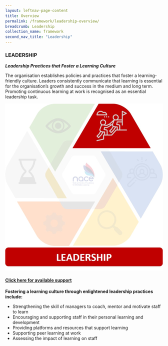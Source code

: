 ```yaml
---
layout: leftnav-page-content
title: Overview
permalink: /framework/leadership-overview/
breadcrumb: Leadership
collection_name: framework
second_nav_title: "Leadership"
---
```



### **LEADERSHIP**
***Leadership Practices that Foster a Learning Culture***

The organisation establishes policies and practices that foster a learning-friendly culture. Leaders consistently communicate that learning is essential for the organisation’s growth and success in the medium and long term. 
Promoting continuous learning at work is recognised as an essential leadership task.

<div class="row">
    <div class="col is-6">
		<figure style="margin:0;">
			<img src="/images/framework-icon/leadership-icon.jpg" alt="Leadership"/>
			<a href="https://nyp-wpl-staging.netlify.com/framework/leadership-support/" target="_blank"> <h4>Click here for available support</h4></a>
			<figcaption class="has-text-weight-bold" style="color:#960AD2"> </figcaption>
		</figure>
	</div>
	<div class="col is-6">
        <p>	
		<b>Fostering a learning culture through enlightened leadership practices include:</b>
            <ul>
                <li>Strengthening the skill of managers to coach, mentor and motivate staff to learn</li>
                <li>Encouraging and supporting staff in their personal learning and development</li>
		<li>Providing platforms and resources that support learning</li>
                <li>Supporting peer learning at work</li>
		<li>Assessing the impact of learning on staff</li>    		    
            </ul>
		</p>
	</div>
</div>
